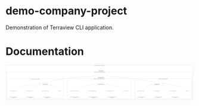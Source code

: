# demo-company-project

Demonstration of Terraview CLI application.


# Documentation

![Cloud Architecture diagram](diagram_9503681870.png)